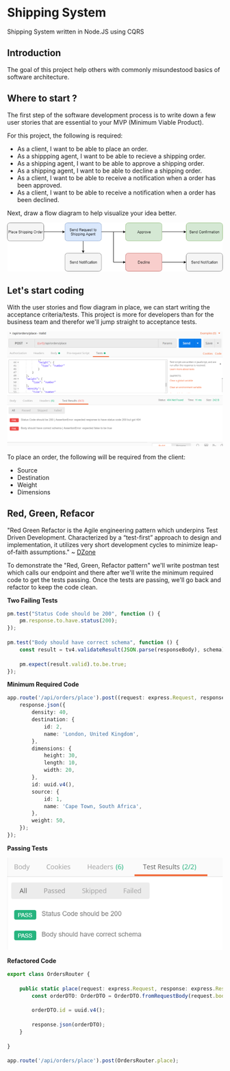 # Shipping System

Shipping System written in Node.JS using CQRS

## Introduction

The goal of this project help others with commonly misundestood basics of software architecture.

## Where to start ?

The first step of the software development process is to write down a few user stories that are essential to your MVP (Minimum Viable Product).

For this project, the following is required:

* As a client, I want to be able to place an order.
* As a shippping agent, I want to be able to recieve a shipping order.
* As a shipping agent, I want to be able to approve a shipping order.
* As a shipping agent, I want to be able to decline a shipping order.
* As a client, I want to be able to receive a notification when a order has been approved.
* As a client, I want to be able to receive a notification when a order has been declined.

Next, draw a flow diagram to help visualize your idea better.

![flow-diagram](https://github.com/barend-erasmus/shipping-system/raw/master/images/flow-diagram.png)

## Let's start coding

With the user stories and flow diagram in place, we can start writing the acceptance criteria/tests. This project is more for developers than for the business team and therefor we'll jump straight to acceptance tests.

![postman-1](https://github.com/barend-erasmus/shipping-system/raw/master/images/postman-1.png)

To place an order, the following will be required from the client:

* Source
* Destination
* Weight
* Dimensions

## Red, Green, Refacor

"Red Green Refactor is the Agile engineering pattern which underpins Test Driven Development. Characterized by a “test-first” approach to design and implementation, it utilizes very short development cycles to minimize leap-of-faith assumptions." ~ [DZone](https://dzone.com/articles/pattern-of-the-month-red-green-refactor)

To demonstrate the "Red, Green, Refactor pattern" we'll write postman test which calls our endpoint and there after we'll write the minimum required code to get the tests passing. Once the tests are passing, we'll go back and refactor to keep the code clean.

**Two Failing Tests**

```javascript
pm.test("Status Code should be 200", function () {
    pm.response.to.have.status(200);
});

pm.test("Body should have correct schema", function () { 
    const result = tv4.validateResult(JSON.parse(responseBody), schema);
 
    pm.expect(result.valid).to.be.true;
});
```

**Minimum Required Code**

```typescript
app.route('/api/orders/place').post((request: express.Request, response: express.Response) => {
    response.json({
        density: 40,
        destination: {
            id: 2,
            name: 'London, United Kingdom',
        },
        dimensions: {
            height: 30,
            length: 10,
            width: 20,
        },
        id: uuid.v4(),
        source: {
            id: 1,
            name: 'Cape Town, South Africa',
        },
        weight: 50,
    });
});
```

**Passing Tests**

![postman-2](https://github.com/barend-erasmus/shipping-system/raw/master/images/postman-2.png)

**Refactored Code**

```typescript
export class OrdersRouter {

    public static place(request: express.Request, response: express.Response): void {
        const orderDTO: OrderDTO = OrderDTO.fromRequestBody(request.body);

        orderDTO.id = uuid.v4();

        response.json(orderDTO);
    }

}

app.route('/api/orders/place').post(OrdersRouter.place);
```